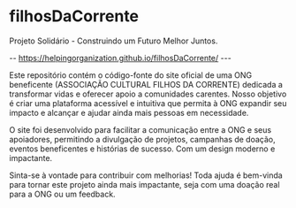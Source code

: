 ﻿# filhosDaCorrente

Projeto Solidário - Construindo um Futuro Melhor Juntos.

--   https://helpingorganization.github.io/filhosDaCorrente/  ---

Este repositório contém o código-fonte do site oficial de uma ONG beneficente (ASSOCIAÇÃO CULTURAL FILHOS DA CORRENTE) dedicada a transformar vidas e oferecer apoio a comunidades carentes. Nosso objetivo é criar uma plataforma acessível e intuitiva que permita à ONG expandir seu impacto e alcançar e ajudar ainda mais pessoas em necessidade.

O site foi desenvolvido para facilitar a comunicação entre a ONG e seus apoiadores, permitindo a divulgação de projetos, campanhas de doação, eventos beneficentes e histórias de sucesso. Com um design moderno e impactante.

Sinta-se à vontade para contribuir com melhorias! Toda ajuda é bem-vinda para tornar este projeto ainda mais impactante, seja com uma doação real para a ONG ou um feedback.

